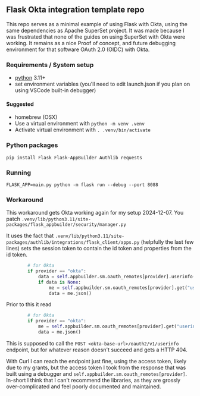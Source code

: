 ## Flask Okta integration template repo

This repo serves as a minimal example of using Flask with Okta, using the same dependencies as Apache SuperSet project. It was made because I was frustrated that none of the guides on using SuperSet with Okta were working. It remains as a nice Proof of concept, and future debugging environment for that software OAuth 2.0 (OIDC) with Okta.

### Requirements / System setup

* [python](https://www.python.org) 3.11+
* set environment variables (you'll need to edit launch.json if you plan on using VSCode built-in debugger)

#### Suggested

* homebrew (OSX)
* Use a virtual environment with `python -m venv .venv`
* Activate virtual environment with `. .venv/bin/activate`

### Python packages

```shell
pip install Flask Flask-AppBuilder Authlib requests
```

### Running

```shell
FLASK_APP=main.py python -m flask run --debug --port 8088
```

### Workaround

This workaround gets Okta working again for my setup 2024-12-07. You patch `.venv/lib/python3.11/site-packages/flask_appbuilder/security/manager.py`

It uses the fact that `.venv/lib/python3.11/site-packages/authlib/integrations/flask_client/apps.py` (helpfully the last few lines) sets the session token to contain the id token and properties from the id token.

```python
        # for Okta
        if provider == "okta":
            data = self.appbuilder.sm.oauth_remotes[provider].userinfo()
            if data is None:
                me = self.appbuilder.sm.oauth_remotes[provider].get("userinfo")
                data = me.json()
```

Prior to this it read

```python
        # for Okta
        if provider == "okta":
            me = self.appbuilder.sm.oauth_remotes[provider].get("userinfo")
            data = me.json()
```

This is supposed to call the `POST <okta-base-url>/oauth2/v1/userinfo` endpoint, but for whatever reason doesn't succeed and gets a HTTP 404.

With Curl I can reach the endpoint just fine, using the access token, likely due to my grants, but the access token I took from the response that was built using a debugger and `self.appbuilder.sm.oauth_remotes[provider]`. In-short I think that I can't recommend the libraries, as they are grossly over-complicated and feel poorly documented and maintained.
